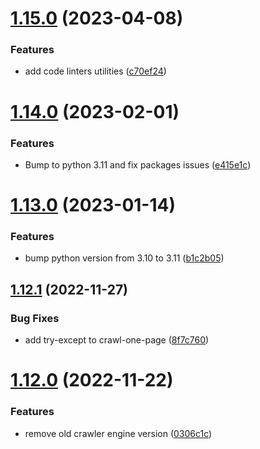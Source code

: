 # [1.15.0](https://github.com/ghorbani-mohammad/Crawler-Framework/compare/v1.14.0...v1.15.0) (2023-04-08)


### Features

* add code linters utilities ([c70ef24](https://github.com/ghorbani-mohammad/Crawler-Framework/commit/c70ef24d3dcc891dd4b277b2f247d0466e7576a1))



# [1.14.0](https://github.com/ghorbani-mohammad/Crawler-Framework/compare/v1.13.0...v1.14.0) (2023-02-01)


### Features

* Bump to python 3.11 and fix packages issues ([e415e1c](https://github.com/ghorbani-mohammad/Crawler-Framework/commit/e415e1c09742f49a99ae488a9ca5156e1edccb33))



# [1.13.0](https://github.com/ghorbani-mohammad/Crawler-Framework/compare/v1.12.1...v1.13.0) (2023-01-14)


### Features

* bump python version from 3.10 to 3.11 ([b1c2b05](https://github.com/ghorbani-mohammad/Crawler-Framework/commit/b1c2b0581302b7866c3f83fbee6187c7c802dfb5))



## [1.12.1](https://github.com/ghorbani-mohammad/Crawler-Framework/compare/v1.12.0...v1.12.1) (2022-11-27)


### Bug Fixes

* add try-except to crawl-one-page ([8f7c760](https://github.com/ghorbani-mohammad/Crawler-Framework/commit/8f7c76077a4a36a4da3bac586c59cf91295f2180))



# [1.12.0](https://github.com/ghorbani-mohammad/Crawler-Framework/compare/v1.11.2...v1.12.0) (2022-11-22)


### Features

* remove old crawler engine version ([0306c1c](https://github.com/ghorbani-mohammad/Crawler-Framework/commit/0306c1c8a20e58dcb8bebc5ba97f735c255d9042))



